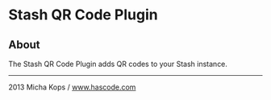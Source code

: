 
# Stash QR Code Plugin #

## About ##

The Stash QR Code Plugin adds QR codes to your Stash instance.

---

   2013 Micha Kops / www.hascode.com